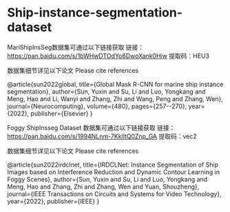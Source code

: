# Ship-instance-segmentation-dataset
MariShipInsSeg数据集可通过以下链接获取
链接：https://pan.baidu.com/s/1bWHwDTOdYo6DwoXank0Hiw
提取码：HEU3

数据集细节详见以下论文
Please cite references 

@article{sun2022global,
  title={Global Mask R-CNN for marine ship instance segmentation},
  author={Sun, Yuxin and Su, Li and Luo, Yongkang and Meng, Hao and Li, Wanyi and Zhang, Zhi and Wang, Peng and Zhang, Wen},
  journal={Neurocomputing},
  volume={480},
  pages={257--270},
  year={2022},
  publisher={Elsevier}
}

Foggy ShipInsseg Dataset 数据集可通过以下链接获取
链接：https://pan.baidu.com/s/1994NLnm-7KklltQ0Znp_GA 
提取码：vec2

数据集细节详见以下论文
Please cite references 

@article{sun2022irdclnet,
  title={IRDCLNet: Instance Segmentation of Ship Images based on Interference Reduction and Dynamic Contour Learning in Foggy Scenes},
  author={Sun, Yuxin and Su, Li and Luo, Yongkang and Meng, Hao and Zhang, Zhi and Zhang, Wen and Yuan, Shouzheng},
  journal={IEEE Transactions on Circuits and Systems for Video Technology},
  year={2022},
  publisher={IEEE}
}
